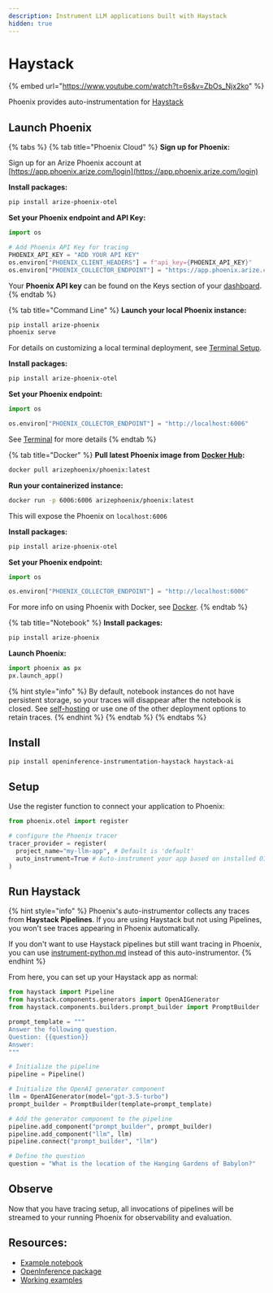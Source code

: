 ```yaml
---
description: Instrument LLM applications built with Haystack
hidden: true
---
```


# Haystack

{% embed url="https://www.youtube.com/watch?t=6s&v=ZbOs_Njx2ko" %}

Phoenix provides auto-instrumentation for [Haystack](https://haystack.deepset.ai/)

## Launch Phoenix

{% tabs %}
{% tab title="Phoenix Cloud" %}
**Sign up for Phoenix:**

Sign up for an Arize Phoenix account at [https://app.phoenix.arize.com/login](https://app.phoenix.arize.com/login)

**Install packages:**

```bash
pip install arize-phoenix-otel
```

**Set your Phoenix endpoint and API Key:**

```python
import os

# Add Phoenix API Key for tracing
PHOENIX_API_KEY = "ADD YOUR API KEY"
os.environ["PHOENIX_CLIENT_HEADERS"] = f"api_key={PHOENIX_API_KEY}"
os.environ["PHOENIX_COLLECTOR_ENDPOINT"] = "https://app.phoenix.arize.com"
```

Your **Phoenix API key** can be found on the Keys section of your [dashboard](https://app.phoenix.arize.com).
{% endtab %}

{% tab title="Command Line" %}
**Launch your local Phoenix instance:**

```bash
pip install arize-phoenix
phoenix serve
```

For details on customizing a local terminal deployment, see [Terminal Setup](https://docs.arize.com/phoenix/setup/environments#terminal).

**Install packages:**

```bash
pip install arize-phoenix-otel
```

**Set your Phoenix endpoint:**

```python
import os

os.environ["PHOENIX_COLLECTOR_ENDPOINT"] = "http://localhost:6006"
```

See [Terminal](../../environments.md#terminal) for more details
{% endtab %}

{% tab title="Docker" %}
**Pull latest Phoenix image from** [**Docker Hub**](https://hub.docker.com/r/arizephoenix/phoenix)**:**

```bash
docker pull arizephoenix/phoenix:latest
```

**Run your containerized instance:**

```bash
docker run -p 6006:6006 arizephoenix/phoenix:latest
```

This will expose the Phoenix on `localhost:6006`

**Install packages:**

```bash
pip install arize-phoenix-otel
```

**Set your Phoenix endpoint:**

```python
import os

os.environ["PHOENIX_COLLECTOR_ENDPOINT"] = "http://localhost:6006"
```

For more info on using Phoenix with Docker, see [Docker](https://docs.arize.com/phoenix/self-hosting/deployment-options/docker).
{% endtab %}

{% tab title="Notebook" %}
**Install packages:**

```bash
pip install arize-phoenix
```

**Launch Phoenix:**

```python
import phoenix as px
px.launch_app()
```

{% hint style="info" %}
By default, notebook instances do not have persistent storage, so your traces will disappear after the notebook is closed. See [self-hosting](https://docs.arize.com/phoenix/self-hosting) or use one of the other deployment options to retain traces.
{% endhint %}
{% endtab %}
{% endtabs %}

## Install

```bash
pip install openinference-instrumentation-haystack haystack-ai
```

## Setup

Use the register function to connect your application to Phoenix:

```python
from phoenix.otel import register

# configure the Phoenix tracer
tracer_provider = register(
  project_name="my-llm-app", # Default is 'default'
  auto_instrument=True # Auto-instrument your app based on installed OI dependencies
)
```

## Run Haystack

{% hint style="info" %}
Phoenix's auto-instrumentor collects any traces from **Haystack Pipelines**. If you are using Haystack but not using Pipelines, you won't see traces appearing in Phoenix automatically.

If you don't want to use Haystack pipelines but still want tracing in Phoenix, you can use [instrument-python.md](../how-to-tracing/setup-tracing/instrument-python.md "mention") instead of this auto-instrumentor.
{% endhint %}

From here, you can set up your Haystack app as normal:

```python
from haystack import Pipeline
from haystack.components.generators import OpenAIGenerator
from haystack.components.builders.prompt_builder import PromptBuilder

prompt_template = """
Answer the following question.
Question: {{question}}
Answer:
"""

# Initialize the pipeline
pipeline = Pipeline()

# Initialize the OpenAI generator component
llm = OpenAIGenerator(model="gpt-3.5-turbo")
prompt_builder = PromptBuilder(template=prompt_template)

# Add the generator component to the pipeline
pipeline.add_component("prompt_builder", prompt_builder)
pipeline.add_component("llm", llm)
pipeline.connect("prompt_builder", "llm")

# Define the question
question = "What is the location of the Hanging Gardens of Babylon?"
```

## Observe

Now that you have tracing setup, all invocations of pipelines will be streamed to your running Phoenix for observability and evaluation.

## Resources:

* [Example notebook](https://github.com/Arize-ai/openinference/blob/main/python/instrumentation/openinference-instrumentation-haystack/examples/qa_rag_pipeline.py)
* [OpenInference package](https://github.com/Arize-ai/openinference/blob/main/python/instrumentation/openinference-instrumentation-haystack)
* [Working examples](https://github.com/Arize-ai/openinference/tree/main/python/instrumentation/openinference-instrumentation-haystack/examples)
